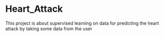 # Heart_Attack
This project is about supervised learning on data for predicting the heart attack by taking some data from the user 
